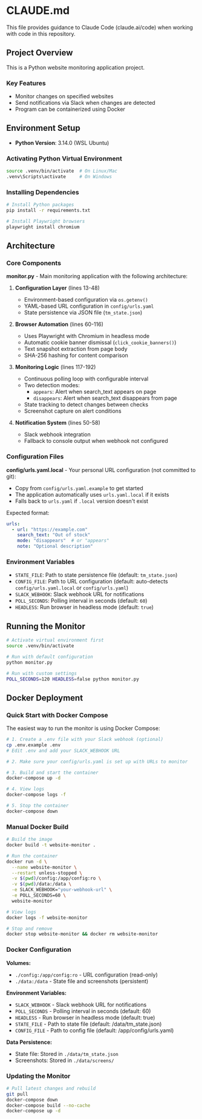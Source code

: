 # CLAUDE.md

This file provides guidance to Claude Code (claude.ai/code) when working with code in this repository.

## Project Overview

This is a Python website monitoring application project.

### Key Features
- Monitor changes on specified websites
- Send notifications via Slack when changes are detected
- Program can be containerized using Docker

## Environment Setup

- **Python Version**: 3.14.0 (WSL Ubuntu)

### Activating Python Virtual Environment

```bash
source .venv/bin/activate  # On Linux/Mac
.venv\Scripts\activate     # On Windows
```

### Installing Dependencies

```bash
# Install Python packages
pip install -r requirements.txt

# Install Playwright browsers
playwright install chromium
```

## Architecture

### Core Components

**monitor.py** - Main monitoring application with the following architecture:

1. **Configuration Layer** (lines 13-48)
   - Environment-based configuration via `os.getenv()`
   - YAML-based URL configuration in `config/urls.yaml`
   - State persistence via JSON file (`tm_state.json`)

2. **Browser Automation** (lines 60-116)
   - Uses Playwright with Chromium in headless mode
   - Automatic cookie banner dismissal (`click_cookie_banners()`)
   - Text snapshot extraction from page body
   - SHA-256 hashing for content comparison

3. **Monitoring Logic** (lines 117-192)
   - Continuous polling loop with configurable interval
   - Two detection modes:
     - `appears`: Alert when search_text appears on page
     - `disappears`: Alert when search_text disappears from page
   - State tracking to detect changes between checks
   - Screenshot capture on alert conditions

4. **Notification System** (lines 50-58)
   - Slack webhook integration
   - Fallback to console output when webhook not configured

### Configuration Files

**config/urls.yaml.local** - Your personal URL configuration (not committed to git):
- Copy from `config/urls.yaml.example` to get started
- The application automatically uses `urls.yaml.local` if it exists
- Falls back to `urls.yaml` if `.local` version doesn't exist

Expected format:
```yaml
urls:
  - url: "https://example.com"
    search_text: "Out of stock"
    mode: "disappears"  # or "appears"
    note: "Optional description"
```

### Environment Variables

- `STATE_FILE`: Path to state persistence file (default: `tm_state.json`)
- `CONFIG_FILE`: Path to URL configuration (default: auto-detects `config/urls.yaml.local` or `config/urls.yaml`)
- `SLACK_WEBHOOK`: Slack webhook URL for notifications
- `POLL_SECONDS`: Polling interval in seconds (default: `60`)
- `HEADLESS`: Run browser in headless mode (default: `true`)

## Running the Monitor

```bash
# Activate virtual environment first
source .venv/bin/activate

# Run with default configuration
python monitor.py

# Run with custom settings
POLL_SECONDS=120 HEADLESS=false python monitor.py
```

## Docker Deployment

### Quick Start with Docker Compose

The easiest way to run the monitor is using Docker Compose:

```bash
# 1. Create a .env file with your Slack webhook (optional)
cp .env.example .env
# Edit .env and add your SLACK_WEBHOOK URL

# 2. Make sure your config/urls.yaml is set up with URLs to monitor

# 3. Build and start the container
docker-compose up -d

# 4. View logs
docker-compose logs -f

# 5. Stop the container
docker-compose down
```

### Manual Docker Build

```bash
# Build the image
docker build -t website-monitor .

# Run the container
docker run -d \
  --name website-monitor \
  --restart unless-stopped \
  -v $(pwd)/config:/app/config:ro \
  -v $(pwd)/data:/data \
  -e SLACK_WEBHOOK="your-webhook-url" \
  -e POLL_SECONDS=60 \
  website-monitor

# View logs
docker logs -f website-monitor

# Stop and remove
docker stop website-monitor && docker rm website-monitor
```

### Docker Configuration

**Volumes:**
- `./config:/app/config:ro` - URL configuration (read-only)
- `./data:/data` - State file and screenshots (persistent)

**Environment Variables:**
- `SLACK_WEBHOOK` - Slack webhook URL for notifications
- `POLL_SECONDS` - Polling interval in seconds (default: 60)
- `HEADLESS` - Run browser in headless mode (default: true)
- `STATE_FILE` - Path to state file (default: /data/tm_state.json)
- `CONFIG_FILE` - Path to config file (default: /app/config/urls.yaml)

**Data Persistence:**
- State file: Stored in `./data/tm_state.json`
- Screenshots: Stored in `./data/screens/`

### Updating the Monitor

```bash
# Pull latest changes and rebuild
git pull
docker-compose down
docker-compose build --no-cache
docker-compose up -d
```
